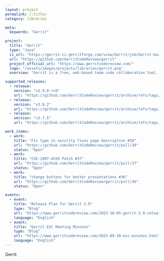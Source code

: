 ```yaml
---
layout: project
permalink: /:title/
category: libraries

meta:
  keywords: "Gerrit"

project:
  title: "Gerrit"
  type: "Java"
  ci_url: "https://gerrit-ci.gerritforge.com/view/Gerrit/job/Gerrit-bazel-master/"
  url: "https://github.com/GerritCodeReview/gerrit"
  project_official_url: "https://www.gerritcodereview.com/"
  logo: "/assets/images/projects/libraries/gerrit.png"
  overview: "Gerrit is a free, web-based team code collaboration tool. Software developers in a team can review each other's modifications on their source code using a Web browser and approve or reject those changes. It integrates closely with Git, a distributed version control system."

supported_releases:
  - release:
    version: "v3.9.0-rc0"
    url: "https://github.com/GerritCodeReview/gerrit/archive/refs/tags/v3.9.0-rc0.tar.gz"
  - release:
    version: "v3.8.2"
    url: "https://github.com/GerritCodeReview/gerrit/archive/refs/tags/v3.8.2.tar.gz"
  - release:
    version: "v3.7.5"
    url: "https://github.com/GerritCodeReview/gerrit/archive/refs/tags/v3.7.5.tar.gz"

work_items:
  - work:
    title: "Fix typo in security fixes page description #38"
    url: "https://github.com/GerritCodeReview/gerrit/pull/38"
    status: "Open"
  - work:
    title: "CVE-2007-4559 Patch #37"
    url: "https://github.com/GerritCodeReview/gerrit/pull/37"
    status: "Open"
  - work:
    title: "change buttons for better presentations #36"
    url: "https://github.com/GerritCodeReview/gerrit/pull/36"
    status: "Open"

events:
  - event:
    title: "Release Plan for Gerrit 3.9"
    type: "Blog"
    url: "https://www.gerritcodereview.com/2023-10-05-gerrit-3.9-release-plan.html"
    language: "English"
  - event:
    title: "Gerrit ESC Meeting Minutes"
    type: "Blog"
    url: "https://www.gerritcodereview.com/2023-09-20-esc-minutes.html"
    language: "English"
---
```


<p>Gerrit</p>
